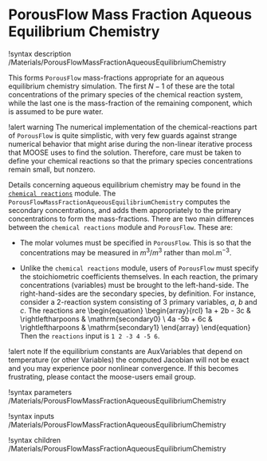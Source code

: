 # PorousFlow Mass Fraction Aqueous Equilibrium Chemistry

!syntax description /Materials/PorousFlowMassFractionAqueousEquilibriumChemistry

This forms `PorousFlow` mass-fractions appropriate for an aqueous equilibrium chemistry simulation.
The first $N-1$ of these are the total concentrations of the primary species of the chemical reaction
system, while the last one is the mass-fraction of the remaining component, which is assumed to be
pure water.

!alert warning
The numerical implementation of the chemical-reactions part of `PorousFlow` is quite simplistic, with
very few guards against strange numerical behavior that might arise during the non-linear iterative
process that MOOSE uses to find the solution.  Therefore, care must be taken to define your chemical
reactions so that the primary species concentrations remain small, but nonzero.

Details concerning aqueous equilibrium chemistry may be found in the
[`chemical reactions`](/chemical_reactions/index.md) module.  The
`PorousFlowMassFractionAqueousEquilibriumChemistry` computes the secondary concentrations, and adds
them appropriately to the primary concentrations to form the mass-fractions.  There are two main
differences between the `chemical reactions` module and `PorousFlow`.  These are:

- The molar volumes must be specified in `PorousFlow`.  This is so that the concentrations may be
  measured in $m^{3}/m^{3}$ rather than mol.m$^{-3}$.

- Unlike the `chemical reactions` module, users of `PorousFlow` must specify the stoichiometric
  coefficients themselves.  In each reaction, the primary concentrations (variables) must be brought
  to the left-hand-side.  The right-hand-sides are the secondary species, by definition.  For
  instance, consider a 2-reaction system consisting of 3 primary variables, $a$, $b$ and $c$.  The
  reactions are
  \begin{equation}
  \begin{array}{rcl}
  1a + 2b - 3c & \rightleftharpoons & \mathrm{secondary0} \\
  4a -5b + 6c   & \rightleftharpoons & \mathrm{secondary1}
  \end{array}
  \end{equation}
  Then the `reactions` input is `1 2 -3 4 -5 6`.

!alert note
If the equilibrium constants are AuxVariables that depend on temperature (or other Variables) the computed Jacobian will not be exact and you may experience poor nonlinear convergence.  If this becomes frustrating, please contact the moose-users email group.


!syntax parameters /Materials/PorousFlowMassFractionAqueousEquilibriumChemistry

!syntax inputs /Materials/PorousFlowMassFractionAqueousEquilibriumChemistry

!syntax children /Materials/PorousFlowMassFractionAqueousEquilibriumChemistry
